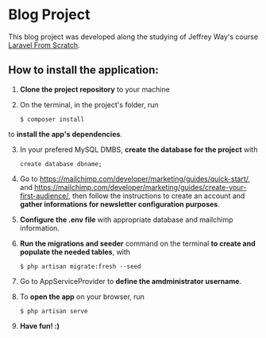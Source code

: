 # Blog Project

This blog project was developed along the studying of Jeffrey Way's course [Laravel From Scratch](https://laracasts.com/series/laravel-8-from-scratch).

## How to install the application:

1. **Clone the project repository** to your machine

2. On the terminal, in the project's folder, run
    ```
    $ composer install
    ```
to **install the app's dependencies**.

3. In your prefered MySQL DMBS, **create the database for the project** with
   ```
   create database dbname;
   ```

4. Go to https://mailchimp.com/developer/marketing/guides/quick-start/, and https://mailchimp.com/developer/marketing/guides/create-your-first-audience/, then follow the instructions to create an account and **gather informations for newsletter configuration purposes**.

5. **Configure the .env file** with appropriate database and mailchimp information.

6. **Run the migrations and seeder** command on the terminal **to create and populate the needed tables**,  with
   ```
   $ php artisan migrate:fresh --seed
   ```
7. Go to AppServiceProvider to **define the amdministrator username**.

8. To **open the app** on your browser, run

   ```
   $ php artisan serve
   ```
9.  **Have fun! :)**
